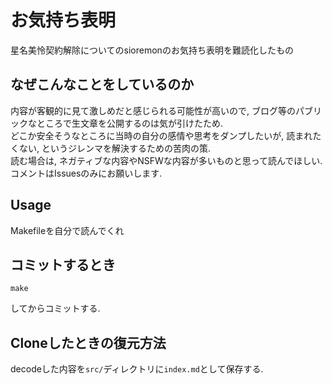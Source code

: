 # お気持ち表明
星名美怜契約解除についてのsioremonのお気持ち表明を難読化したもの  

## なぜこんなことをしているのか
内容が客観的に見て激しめだと感じられる可能性が高いので, ブログ等のパブリックなところで生文章を公開するのは気が引けたため.  
どこか安全そうなところに当時の自分の感情や思考をダンプしたいが, 読まれたくない, というジレンマを解決するための苦肉の策.  
読む場合は, ネガティブな内容やNSFWな内容が多いものと思って読んでほしい. コメントはIssuesのみにお願いします.  

## Usage
Makefileを自分で読んでくれ

## コミットするとき
```
make
```
してからコミットする. 

## Cloneしたときの復元方法
decodeした内容を`src/`ディレクトリに`index.md`として保存する. 
